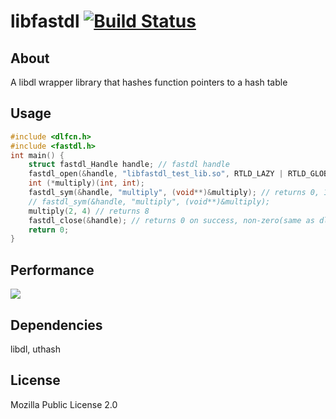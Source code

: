 # libfastdl [![Build Status](https://travis-ci.org/vinbero-server/libfastdl.svg?branch=master)](https://travis-ci.org/vinbero-server/libfastdl)
## About
A libdl wrapper library that hashes function pointers to a hash table
## Usage
```c
#include <dlfcn.h>
#include <fastdl.h>
int main() {
    struct fastdl_Handle handle; // fastdl handle
    fastdl_open(&handle, "libfastdl_test_lib.so", RTLD_LAZY | RTLD_GLOBAL); // returns 0 on success, -1 on error.
    int (*multiply)(int, int);
    fastdl_sym(&handle, "multiply", (void**)&multiply); // returns 0, 1 on success(fp is not hashed, hashed), -1 on error.
    // fastdl_sym(&handle, "multiply", (void**)&multiply);
    multiply(2, 4) // returns 8
    fastdl_close(&handle); // returns 0 on success, non-zero(same as dlclose() returns) on error.
    return 0;
}
```
## Performance
<img src="https://github.com/vinbero-server/libfastdl/blob/master/test-result.png"></img>
## Dependencies
libdl, uthash
## License
Mozilla Public License 2.0
